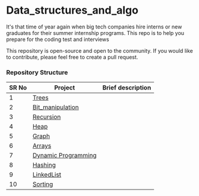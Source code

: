 # Data_structures_and_algo

<p>It's that time of year again when big tech companies hire interns or new graduates for their summer internship programs. This repo is to help you prepare for the coding test and interviews</p>
<p>This repository is open-source and open to the community. If you would like to contribute, please feel free to create a pull request.</p>

<h3>Repository Structure</h3>

SR No   | Project | Brief description
--- | --- | ---
1 | [Trees](https://github.com/Richiio/Data_structures_and_algo/tree/main/Trees)
2 | [Bit_manipulation](https://github.com/Python-World/python-mini-projects/tree/master/projects/Convert_JSON_to_CSV)
3 | [Recursion](https://github.com/Python-World/python-mini-projects/tree/master/projects/Random_password_generator)
4 | [Heap](https://github.com/Python-World/python-mini-projects/tree/master/projects/Instagram_profile)
5 | [Graph](https://github.com/Python-World/python-mini-projects/tree/master/projects/String_search_from_multiple_files)
6 | [Arrays](https://github.com/Python-World/python-mini-projects/tree/master/projects/All_links_from_given_webpage)
7 | [Dynamic Programming](https://github.com/Python-World/python-mini-projects/tree/master/projects/All_links_from_given_webpage)
8 | [Hashing](https://github.com/Python-World/python-mini-projects/tree/master/projects/All_links_from_given_webpage)
9 | [LinkedList](https://github.com/Python-World/python-mini-projects/tree/master/projects/All_links_from_given_webpage)
10 | [Sorting](https://github.com/Python-World/python-mini-projects/tree/master/projects/All_links_from_given_webpage)

